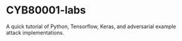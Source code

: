 # CYB80001-labs
A quick tutorial of Python, Tensorflow, Keras, and adversarial example attack implementations.
